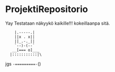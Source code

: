 # ProjektiRepositorio
 Yay Testataan näkyykö kaikille!!!
kokeillaanpa sitä.


        |.-----.|
        ||x . x||
        ||_.-._||
        `--)-(--`
       __[=== o]___
      |:::::::::::|\
jgs   `-=========-`()
